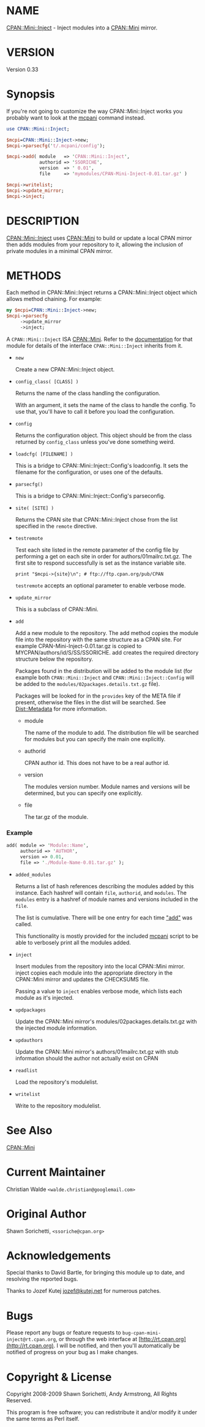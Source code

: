 # NAME

[CPAN::Mini::Inject](https://metacpan.org/pod/CPAN::Mini::Inject) - Inject modules into a [CPAN::Mini](https://metacpan.org/pod/CPAN::Mini) mirror.

# VERSION

Version 0.33

# Synopsis

If you're not going to customize the way CPAN::Mini::Inject works you
probably want to look at the [mcpani](https://metacpan.org/pod/mcpani) command instead.

```perl
use CPAN::Mini::Inject;

$mcpi=CPAN::Mini::Inject->new;
$mcpi->parsecfg('t/.mcpani/config');

$mcpi->add( module   => 'CPAN::Mini::Inject',
            authorid => 'SSORICHE',
            version  => ' 0.01',
            file     => 'mymodules/CPAN-Mini-Inject-0.01.tar.gz' )

$mcpi->writelist;
$mcpi->update_mirror;
$mcpi->inject;
```

# DESCRIPTION

[CPAN::Mini::Inject](https://metacpan.org/pod/CPAN::Mini::Inject) uses [CPAN::Mini](https://metacpan.org/pod/CPAN::Mini) to build or update a local CPAN mirror
then adds modules from your repository to it, allowing the inclusion
of private modules in a minimal CPAN mirror.

# METHODS

Each method in CPAN::Mini::Inject returns a CPAN::Mini::Inject object which
allows method chaining. For example:

```perl
my $mcpi=CPAN::Mini::Inject->new;
$mcpi->parsecfg
     ->update_mirror
     ->inject;
```

A `CPAN::Mini::Inject` ISA [CPAN::Mini](https://metacpan.org/pod/CPAN::Mini). Refer to the
[documentation](https://metacpan.org/pod/CPAN::Mini) for that module for details of the interface
`CPAN::Mini::Inject` inherits from it.

- `new`

    Create a new CPAN::Mini::Inject object.

- `config_class( [CLASS] )`

    Returns the name of the class handling the configuration.

    With an argument, it sets the name of the class to handle
    the config. To use that, you'll have to call it before you
    load the configuration.

- `config`

    Returns the configuration object. This object should be from
    the class returned by `config_class` unless you've done something
    weird.

- `loadcfg( [FILENAME] )`

    This is a bridge to CPAN::Mini::Inject::Config's loadconfig. It sets the
    filename for the configuration, or uses one of the defaults.

- `parsecfg()`

    This is a bridge to CPAN::Mini::Inject::Config's parseconfig.

- `site( [SITE] )`

    Returns the CPAN site that CPAN::Mini::Inject chose from the
    list specified in the `remote` directive.

- `testremote`

    Test each site listed in the remote parameter of the config file by performing
    a get on each site in order for authors/01mailrc.txt.gz. The first site to
    respond successfully is set as the instance variable site.

    ```
    print "$mcpi->{site}\n"; # ftp://ftp.cpan.org/pub/CPAN
    ```

    `testremote` accepts an optional parameter to enable verbose mode.

- `update_mirror`

    This is a subclass of CPAN::Mini.

- `add`

    Add a new module to the repository. The add method copies the module
    file into the repository with the same structure as a CPAN site. For
    example CPAN-Mini-Inject-0.01.tar.gz is copied to
    MYCPAN/authors/id/S/SS/SSORICHE. add creates the required directory
    structure below the repository.

    Packages found in the distribution will be added to the module list
    (for example both `CPAN::Mini::Inject` and `CPAN::Mini::Inject::Config`
    will be added to the `modules/02packages.details.txt.gz` file).

    Packages will be looked for in the `provides` key of the META file if present,
    otherwise the files in the dist will be searched.
    See [Dist::Metadata](https://metacpan.org/pod/Dist::Metadata) for more information.

    - module

        The name of the module to add.
        The distribution file will be searched for modules
        but you can specify the main one explicitly.

    - authorid

        CPAN author id. This does not have to be a real author id.

    - version

        The modules version number.
        Module names and versions will be determined,
        but you can specify one explicitly.

    - file

        The tar.gz of the module.

### Example

```perl
add( module => 'Module::Name',
     authorid => 'AUTHOR',
     version => 0.01,
     file => './Module-Name-0.01.tar.gz' );
```

- `added_modules`

    Returns a list of hash references describing the modules added by this instance.
    Each hashref will contain `file`, `authorid`, and `modules`.
    The `modules` entry is a hashref of module names and versions included in the `file`.

    The list is cumulative.
    There will be one entry for each time ["add"](#add) was called.

    This functionality is mostly provided for the included [mcpani](https://metacpan.org/pod/mcpani) script
    to be able to verbosely print all the modules added.

- `inject`

    Insert modules from the repository into the local CPAN::Mini mirror. inject
    copies each module into the appropriate directory in the CPAN::Mini mirror
    and updates the CHECKSUMS file.

    Passing a value to `inject` enables verbose mode, which lists each module
    as it's injected.

- `updpackages`

    Update the CPAN::Mini mirror's modules/02packages.details.txt.gz with the
    injected module information.

- `updauthors`

    Update the CPAN::Mini mirror's authors/01mailrc.txt.gz with
    stub information should the author not actually exist on CPAN

- `readlist`

    Load the repository's modulelist.

- `writelist`

    Write to the repository modulelist.

# See Also

[CPAN::Mini](https://metacpan.org/pod/CPAN::Mini)

# Current Maintainer

Christian Walde `<walde.christian@googlemail.com>`

# Original Author

Shawn Sorichetti, `<ssoriche@cpan.org>`

# Acknowledgements

Special thanks to David Bartle, for bringing this module up
to date, and resolving the reported bugs.

Thanks to Jozef Kutej <jozef@kutej.net> for numerous patches.

# Bugs

Please report any bugs or feature requests to
`bug-cpan-mini-inject@rt.cpan.org`, or through the web interface at
[http://rt.cpan.org](http://rt.cpan.org).  I will be notified, and then you'll automatically
be notified of progress on your bug as I make changes.

# Copyright & License

Copyright 2008-2009 Shawn Sorichetti, Andy Armstrong, All Rights Reserved.

This program is free software; you can redistribute it and/or modify it
under the same terms as Perl itself.
